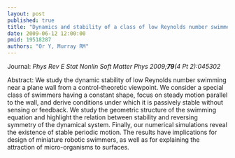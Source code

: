 ```yaml
---
layout: post
published: true
title: "Dynamics and stability of a class of low Reynolds number swimmers near a wall."
date: 2009-06-12 12:00:00
pmid: 19518287
authors: "Or Y, Murray RM"
---
```


Journal: *Phys Rev E Stat Nonlin Soft Matter Phys 2009;**79**(4 Pt 2):045302*

Abstract: We study the dynamic stability of low Reynolds number swimming near a plane wall from a control-theoretic viewpoint. We consider a special class of swimmers having a constant shape, focus on steady motion parallel to the wall, and derive conditions under which it is passively stable without sensing or feedback. We study the geometric structure of the swimming equation and highlight the relation between stability and reversing symmetry of the dynamical system. Finally, our numerical simulations reveal the existence of stable periodic motion. The results have implications for design of miniature robotic swimmers, as well as for explaining the attraction of micro-organisms to surfaces.

